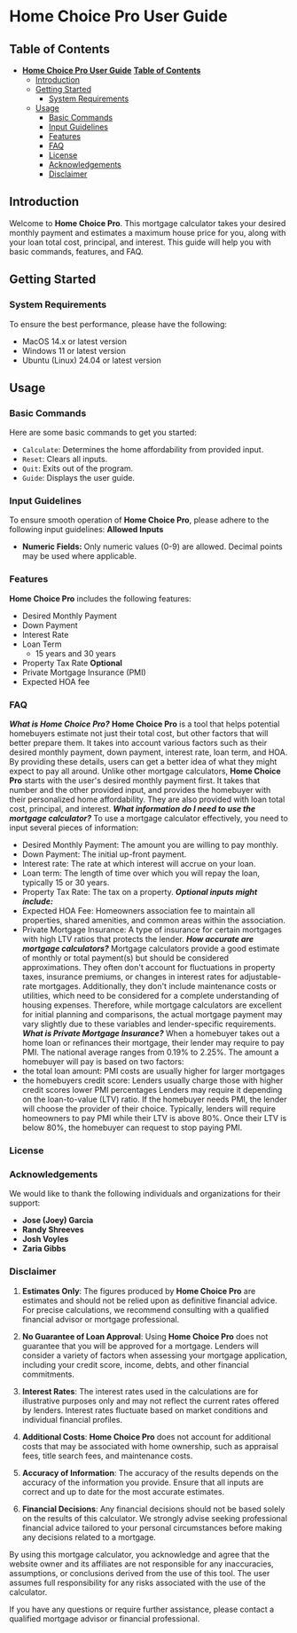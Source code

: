 # **Home Choice Pro User Guide**

## **Table of Contents**
- [**Home Choice Pro User Guide**](#home-choice-pro-user-guide)
    [**Table of Contents**](#table-of-contents)
  - [Introduction](#introduction)
  - [Getting Started](#getting-started)
    - [System Requirements](#system-requirements)
  - [Usage](#usage)
    - [Basic Commands](#basic-commands)
    - [Input Guidelines](#input-guidelines)
    - [Features](#features)
    - [FAQ](#faq)
    - [License](#license)
    - [Acknowledgements](#acknowledgements)
    - [Disclaimer](#disclaimer)

## Introduction
Welcome to **Home Choice Pro**. This mortgage calculator takes your desired monthly payment and estimates a maximum house price for you, along with your loan total cost, principal, and interest. This guide will help you with basic commands, features, and FAQ.

## Getting Started

### System Requirements
To ensure the best performance, please have the following:
- MacOS 14.x or latest version
- Windows 11 or latest version
- Ubuntu (Linux) 24.04 or latest version

## Usage

### Basic Commands
Here are some basic commands to get you started:

- `Calculate`: Determines the home affordability   from provided input.
- `Reset`: Clears all inputs.
- `Quit`: Exits out of the program.
- `Guide`: Displays the user guide.

### Input Guidelines
To ensure smooth operation of **Home Choice Pro**, please adhere to the following input guidelines:
**Allowed Inputs**
- **Numeric Fields:** Only numeric values (0-9) are allowed. Decimal points may be used where applicable.

### Features
**Home Choice Pro** includes the following features:
- Desired Monthly Payment
- Down Payment
- Interest Rate
- Loan Term
  - 15 years and 30 years
- Property Tax Rate
**Optional**
- Private Mortgage Insurance (PMI) 
- Expected HOA fee 

### FAQ
***What is **Home Choice Pro**?***
**Home Choice Pro** is a tool that helps potential homebuyers estimate not just their total cost, but other factors that will better prepare them. It takes into account various factors such as their desired monthly payment, down payment, interest rate, loan term, and HOA. By providing these details, users can get a better idea of what they might expect to pay all around. Unlike other mortgage calculators, **Home Choice Pro** starts with the user's desired monthly payment first. It takes that number and the other provided input, and provides the homebuyer with their personalized home affordability. They are also provided with loan total cost, principal, and interest.
***What information do I need to use the mortgage calculator?***
To use a mortgage calculator effectively, you need to input several pieces of information:
  - Desired Monthly Payment: The amount you are willing to pay monthly.
  - Down Payment: The initial up-front payment.
  - Interest rate: The rate at which interest will accrue on your loan.
  - Loan term: The length of time over which you will repay the loan, typically 15 or 30 years.
  - Property Tax Rate: The tax on a property.
  ***Optional inputs might include:***
  - Expected HOA Fee: Homeowners association fee to maintain all properties, shared amenities, and common areas within the association.
  - Private Mortgage Insurance: A type of insurance for certain mortgages with high LTV ratios that protects the lender.
***How accurate are mortgage calculators?***
Mortgage calculators provide a good estimate of monthly or total payment(s) but should be considered approximations. They often don't account for fluctuations in property taxes, insurance premiums, or changes in interest rates for adjustable-rate mortgages. Additionally, they don't include maintenance costs or utilities, which need to be considered for a complete understanding of housing expenses. Therefore, while mortgage calculators are excellent for initial planning and comparisons, the actual mortgage payment may vary slightly due to these variables and lender-specific requirements.
***What is Private Mortgage Insurance?***
When a homebuyer takes out a home loan or refinances their mortgage, their lender may require to pay PMI. The national average ranges from 0.19% to 2.25%. The amount a homebuyer will pay is based on two factors: 
- the total loan amount: PMI costs are usually higher for larger mortgages
- the homebuyers credit score: Lenders usually charge those with higher credit scores lower PMI percentages
Lenders may require it depending on the loan-to-value (LTV) ratio. If the homebuyer needs PMI, the lender will choose the provider of their choice. Typically, lenders will require homeowners to pay PMI while their LTV is above 80%. Once their LTV is below 80%, the homebuyer can request to stop paying PMI.

### License

### Acknowledgements
We would like to thank the following individuals and organizations for their support:
- **Jose (Joey) Garcia**
- **Randy Shreeves**
- **Josh Voyles**
- **Zaria Gibbs**

### Disclaimer  
1. **Estimates Only**: The figures produced by **Home Choice Pro** are estimates and should not be relied upon as definitive financial advice. For precise calculations, we recommend consulting with a qualified financial advisor or mortgage professional.

2. **No Guarantee of Loan Approval**: Using **Home Choice Pro** does not guarantee that you will be approved for a mortgage. Lenders will consider a variety of factors when assessing your mortgage application, including your credit score, income, debts, and other financial commitments.

3. **Interest Rates**: The interest rates used in the calculations are for illustrative purposes only and may not reflect the current rates offered by lenders. Interest rates fluctuate based on market conditions and individual financial profiles.

4. **Additional Costs**: **Home Choice Pro** does not account for additional costs that may be associated with home ownership, such as appraisal fees, title search fees, and maintenance costs.

5. **Accuracy of Information**: The accuracy of the results depends on the accuracy of the information you provide. Ensure that all inputs are correct and up to date for the most accurate estimates.

6. **Financial Decisions**: Any financial decisions should not be based solely on the results of this calculator. We strongly advise seeking professional financial advice tailored to your personal circumstances before making any decisions related to a mortgage.

By using this mortgage calculator, you acknowledge and agree that the website owner and its affiliates are not responsible for any inaccuracies, assumptions, or conclusions derived from the use of this tool. The user assumes full responsibility for any risks associated with the use of the calculator.

If you have any questions or require further assistance, please contact a qualified mortgage advisor or financial professional. 
